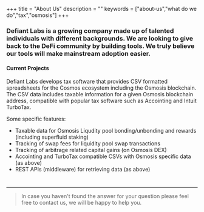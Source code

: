+++
title = "About Us"
description = ""
keywords = ["about-us","what do we do","tax","osmosis"]
+++

### Defiant Labs is a growing company made up of talented individuals with different backgrounds. We are looking to give back to the DeFi community by building tools. We truly believe our tools will make mainstream adoption easier.





#### Current Projects

Defiant Labs develops tax software that provides CSV formatted spreadsheets for the Cosmos ecosystem including the Osmosis blockchain. The CSV data includes taxable information for a given Osmosis blockchain address, compatible with popular tax software such as Accointing and Intuit TurboTax.

Some specific features:

* Taxable data for Osmosis Liqudity pool bonding/unbonding and rewards (including superfluid staking)
* Tracking of swap fees for liquidity pool swap transactions
* Tracking of arbitrage related capital gains (on Osmosis DEX)
* Accointing and TurboTax compatible CSVs with Osmosis specific data (as above)
* REST APIs (middleware) for retrieving data (as above)

#

---

> In case you haven't found the answer for your question please feel free to contact us, we will be happy to help you.
